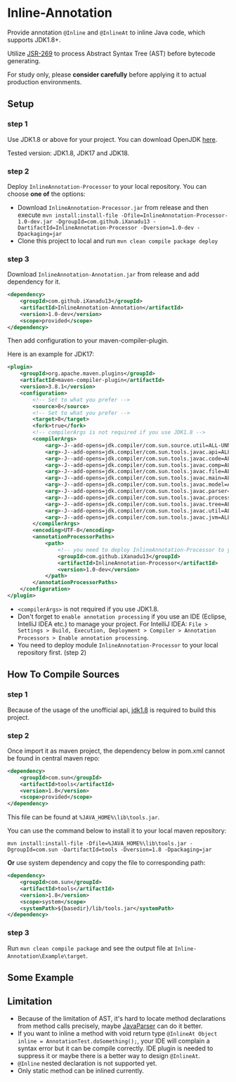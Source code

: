 # Inline-Annotation

Provide annotation `@Inline` and `@InlineAt` to inline Java code, which supports JDK1.8+.

Utilize [JSR-269](https://jcp.org/en/jsr/detail?id=269) to process Abstract Syntax Tree (AST) before bytecode generating.

For study only, please **consider carefully** before applying it to actual production environments.

## Setup
### step 1

Use JDK1.8 or above for your project. You can download OpenJDK [here](https://www.oracle.com/java/technologies/downloads/).

Tested version: JDK1.8, JDK17 and JDK18.

### step 2

Deploy `InlineAnnotation-Processor` to your local repository. You can choose **one of** the options:
* Download `InlineAnnotation-Processor.jar` from release and then execute `mvn install:install-file -Dfile=InlineAnnotation-Processor-1.0-dev.jar -DgroupId=com.github.iXanadu13 -DartifactId=InlineAnnotation-Processor -Dversion=1.0-dev -Dpackaging=jar`
* Clone this project to local and run `mvn clean compile package deploy`

### step 3

Download `InlineAnnotation-Annotation.jar` from release and add dependency for it.

```xml
<dependency>
    <groupId>com.github.iXanadu13</groupId>
    <artifactId>InlineAnnotation-Annotation</artifactId>
    <version>1.0-dev</version>
    <scope>provided</scope>
</dependency>
```

Then add configuration to your maven-compiler-plugin.

Here is an example for JDK17:
```xml
<plugin>
    <groupId>org.apache.maven.plugins</groupId>
    <artifactId>maven-compiler-plugin</artifactId>
    <version>3.8.1</version>
    <configuration>
        <!-- Set to what you prefer -->
        <source>8</source>
        <!-- Set to what you prefer -->
        <target>8</target>
        <fork>true</fork>
        <!-- compilerArgs is not required if you use JDK1.8 -->
        <compilerArgs>
            <arg>-J--add-opens=jdk.compiler/com.sun.source.util=ALL-UNNAMED</arg>
            <arg>-J--add-opens=jdk.compiler/com.sun.tools.javac.api=ALL-UNNAMED</arg>
            <arg>-J--add-opens=jdk.compiler/com.sun.tools.javac.code=ALL-UNNAMED</arg>
            <arg>-J--add-opens=jdk.compiler/com.sun.tools.javac.comp=ALL-UNNAMED</arg>
            <arg>-J--add-opens=jdk.compiler/com.sun.tools.javac.file=ALL-UNNAMED</arg>
            <arg>-J--add-opens=jdk.compiler/com.sun.tools.javac.main=ALL-UNNAMED</arg>
            <arg>-J--add-opens=jdk.compiler/com.sun.tools.javac.model=ALL-UNNAMED</arg>
            <arg>-J--add-opens=jdk.compiler/com.sun.tools.javac.parser=ALL-UNNAMED</arg>
            <arg>-J--add-opens=jdk.compiler/com.sun.tools.javac.processing=ALL-UNNAMED</arg>
            <arg>-J--add-opens=jdk.compiler/com.sun.tools.javac.tree=ALL-UNNAMED</arg>
            <arg>-J--add-opens=jdk.compiler/com.sun.tools.javac.util=ALL-UNNAMED</arg>
            <arg>-J--add-opens=jdk.compiler/com.sun.tools.javac.jvm=ALL-UNNAMED</arg>
        </compilerArgs>
        <encoding>UTF-8</encoding>
        <annotationProcessorPaths>
            <path>
                <!-- you need to deploy InlineAnnotation-Processor to your local repository first -->
                <groupId>com.github.iXanadu13</groupId>
                <artifactId>InlineAnnotation-Processor</artifactId>
                <version>1.0-dev</version>
            </path>
        </annotationProcessorPaths>
    </configuration>
</plugin>
```
* `<compilerArgs>` is not required if you use JDK1.8.
* Don't forget to `enable annotation processing` if you use an IDE (Eclipse, IntelliJ IDEA etc.) to manage your project. For IntelliJ IDEA: `File > Settings > Build, Execution, Deployment > Compiler > Annotation Processors > Enable annotation processing`.
* You need to deploy module `InlineAnnotation-Processor` to your local repository first. (step 2)

## How To Compile Sources
### step 1

Because of the usage of the unofficial api, [jdk1.8](https://www.oracle.com/java/technologies/downloads/#java8) is required to build this project.

### step 2

Once import it as maven project, the dependency below in pom.xml cannot be found in central maven repo:
```xml
<dependency>
    <groupId>com.sun</groupId>
    <artifactId>tools</artifactId>
    <version>1.8</version>
    <scope>provided</scope>
</dependency>
```
This file can be found at `%JAVA_HOME%\lib\tools.jar`. 

You can use the command below to install it to your local maven repository:

`mvn install:install-file -Dfile=%JAVA_HOME%\lib\tools.jar -DgroupId=com.sun -DartifactId=tools -Dversion=1.8 -Dpackaging=jar`

**Or** use system dependency and copy the file to corresponding path:

```xml
<dependency>
    <groupId>com.sun</groupId>
    <artifactId>tools</artifactId>
    <version>1.8</version>
    <scope>system</scope>
    <systemPath>${basedir}/lib/tools.jar</systemPath>
</dependency>
```

### step 3

Run `mvn clean compile package` and see the output file at `Inline-Annotation\Example\target`.



## Some Example


## Limitation
* Because of the limitation of AST, it's hard to locate method declarations from method calls precisely, maybe [JavaParser](https://github.com/javaparser/javaparser) can do it better.
* If you want to inline a method with void return type `@InlineAt Object inline = AnnotationTest.doSomething();`, your IDE will complain a syntax error but it can be compile correctly. IDE plugin is needed to suppress it or maybe there is a better way to design `@InlineAt`.
* `@Inline` nested declaration is not supported yet.
* Only static method can be inlined currently.
